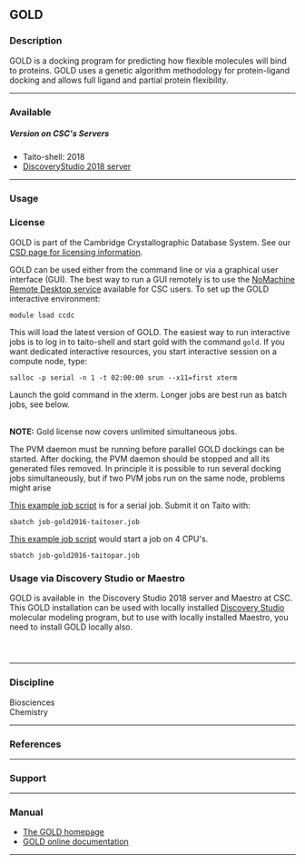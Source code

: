 ## GOLD

### Description

GOLD is a docking program for predicting how flexible molecules will
bind to proteins. GOLD uses a genetic algorithm methodology for
protein-ligand docking and allows full ligand and partial protein
flexibility.

------------------------------------------------------------------------

### Available

##### Version on CSC's Servers

-   Taito-shell: 2018
-   [DiscoveryStudio 2018 server]

------------------------------------------------------------------------

### Usage

### License

GOLD is part of the Cambridge Crystallographic Database System. See our
[CSD page for licensing information].

GOLD can be used either from the command line or via a graphical user
interface (GUI). The best way to run a GUI remotely is to use the
[NoMachine Remote Desktop service] available for CSC users. To set up
the GOLD interactive environment:

`module load ccdc `

This will load the latest version of GOLD. The easiest way to run
interactive jobs is to log in to taito-shell and start gold with the
command `gold`. If you want dedicated interactive resources, you start
interactive session on a compute node, type:

`salloc -p serial -n 1 -t 02:00:00 srun --x11=first xterm `

Launch the gold command in the xterm. Longer jobs are best run as batch
jobs, see below.  
 

**NOTE:** Gold license now covers unlimited simultaneous jobs.

The PVM daemon must be running before parallel GOLD dockings can be
started. After docking, the PVM daemon should be stopped and all its
generated files removed. In principle it is possible to run several
docking jobs simultaneously, but if two PVM jobs run on the same node,
problems might arise

[This example job script] is for a serial job. Submit it on Taito with:

`sbatch job-gold2016-taitoser.job `

[This example job script][1] would start a job on 4 CPU's.

`sbatch job-gold2016-taitopar.job `

### Usage via Discovery Studio or Maestro

GOLD is available in  the Discovery Studio 2018 server and Maestro at
CSC. This GOLD installation can be used with locally installed
[Discovery Studio] molecular modeling program, but to use with locally
installed Maestro, you need to install GOLD locally also.

####  

------------------------------------------------------------------------

### Discipline

Biosciences  
Chemistry  

------------------------------------------------------------------------

### References

------------------------------------------------------------------------

### Support

------------------------------------------------------------------------

### Manual

-   [The GOLD homepage]
-   [GOLD online documentation]

------------------------------------------------------------------------

  [DiscoveryStudio 2018 server]: http://dstudio18.csc.fi:9944/DS/
  [CSD page for licensing information]: https://research.csc.fi/-/csd
  [NoMachine Remote Desktop service]: http://research.csc.fi/-/nomachine
  [This example job script]: http://extras.csc.fi/chem/progs/gold/job-gold2016-taitoser.job
  [1]: http://extras.csc.fi/chem/progs/gold/job-gold2016-taitopar.job
  [Discovery Studio]: https://research.csc.fi/-/discoverystudio
    "Discovery Studio at CSC"
  [The GOLD homepage]: http://www.ccdc.cam.ac.uk/solutions/csd-discovery/components/gold/
  [GOLD online documentation]: http://www.ccdc.cam.ac.uk/support-and-resources/ccdcresources/gold.pdf
